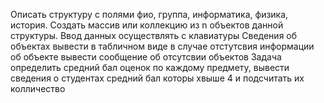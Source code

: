 Описать структуру с полями фио, группа, информатика, физика, история.
Создать массив или коллекцию из n объектов данной структуры.
Ввод данных осуществлять с клавиатуры
Сведения об объектах вывести в табличном виде в случае отстутсвия информации об объекте вывести сообщение об отсутсвии объектов 
Задача определить средний бал оценок по каждому предмету, вывести сведения о студентах средний бал которы хвыше 4 и подсчитать их колличество
